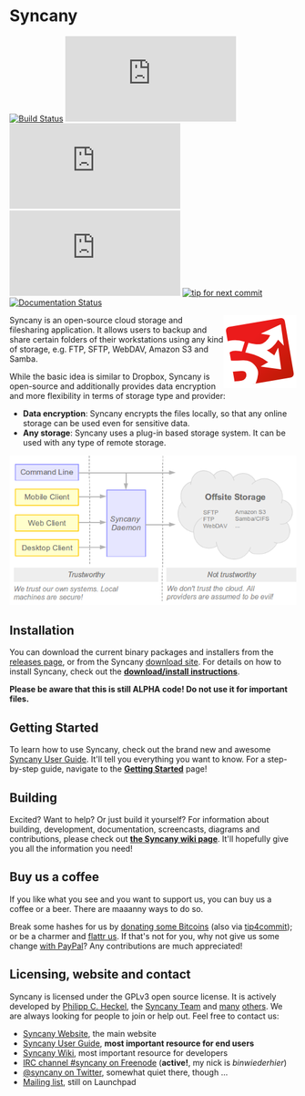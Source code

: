Syncany
=======
[![Build Status](https://travis-ci.org/syncany/syncany.svg?branch=master)](https://travis-ci.org/syncany/syncany) [![Coverage Status](https://api.syncany.org/badge/coverage.php)](https://syncany.org/reports/coverage/) [![Test Status](https://api.syncany.org/badge/tests.php)](https://syncany.org/reports/tests/) [![Lines of Code](https://api.syncany.org/badge/lines.php)](https://syncany.org/reports/cloc.xml) [![tip for next commit](http://tip4commit.com/projects/822.svg)](http://tip4commit.com/github/syncany/syncany) [![Documentation Status](https://readthedocs.org/projects/syncany/badge/?version=latest)](https://readthedocs.org/projects/syncany/?badge=latest)

<img src="gradle/resources/syncany-logo.png" align="right" />

Syncany is an open-source cloud storage and filesharing application. It allows
users to backup and share certain folders of their workstations using any kind
of storage, e.g. FTP, SFTP, WebDAV, Amazon S3 and Samba.

While the basic idea is similar to Dropbox, Syncany is
open-source and additionally provides data encryption and more flexibility in
terms of storage type and provider:

- **Data encryption**: Syncany encrypts the files locally, so that any online
  storage can be used even for sensitive data.  
- **Any storage**: Syncany uses a plug-in based storage system. It can
  be used with any type of remote storage.

<p style="text-align: center">
  <img src="gradle/resources/what-is-syncany.png" />
</p>

Installation
------------
You can download the current binary packages and installers from the [releases page](https://github.com/syncany/syncany/releases), or from the Syncany [download site](https://www.syncany.org/dist/releases/?C=M;O=D). For details on how to install Syncany, check out the **[download/install instructions](http://syncany.readthedocs.org/en/latest/installation.html)**.

**Please be aware that this is still ALPHA code! Do not use it for important files.**

Getting Started
---------------
To learn how to use Syncany, check out the brand new and awesome [Syncany User Guide](http://syncany.readthedocs.org/). It'll tell you everything you want to know. For a step-by-step guide, navigate to the **[Getting Started](http://syncany.readthedocs.org/en/latest/getting_started.html)** page!

Building
--------
Excited? Want to help? Or just build it yourself? For information about building, development, documentation, screencasts, diagrams and contributions, please check out **[the Syncany wiki page](https://github.com/syncany/syncany/wiki)**. It'll hopefully give you all the information you need!

Buy us a coffee
---------------
If you like what you see and you want to support us, you can buy us a coffee or a beer. There are maaanny ways to do so.

Break some hashes for us by [donating some Bitcoins](https://blockchain.info/address/1626wjrw3uWk9adyjCfYwafw4sQWujyjn8) (also via [tip4commit](http://tip4commit.com/github/syncany/syncany)); or be a charmer and [flattr us](https://flattr.com/thing/290043/Syncany). If that's not for you, why not give us some change [with PayPal](http://www.syncany.org/donate.html)? Any contributions are much appreciated! 
 
Licensing, website and contact
------------------------------
Syncany is licensed under the GPLv3 open source license. It is actively developed by [Philipp C. Heckel](http://blog.philippheckel.com/), the [Syncany Team](https://github.com/orgs/syncany/teams/syncany-team) and [many](AUTHORS.md) [others](https://github.com/syncany/syncany/graphs/contributors). We are always looking for people to join or help out. Feel free to contact us:

- [Syncany Website](https://www.syncany.org/), the main website
- [Syncany User Guide](http://syncany.readthedocs.org/), **most important resource for end users**
- [Syncany Wiki](https://github.com/syncany/syncany/wiki), most important resource for developers
- [IRC channel #syncany on Freenode](https://webchat.freenode.net/?channels=syncany) (**active!**, my nick is *binwiederhier*)
- [@syncany on Twitter](https://twitter.com/#!/syncany), somewhat quiet there, though ...
- [Mailing list](https://launchpad.net/~syncany-team), still on Launchpad

